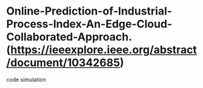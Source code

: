 # Online-Prediction-of-Industrial-Process-Index-An-Edge-Cloud-Collaborated-Approach.(https://ieeexplore.ieee.org/abstract/document/10342685)

code simulation


